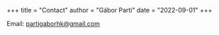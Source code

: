 +++
title = "Contact"
author = "Gábor Parti"
date = "2022-09-01"
+++

<!-- https://www.altbrot.at/2022/08/make-your-hugo-theme-use-google-fonts-locally/ -->

Email: partigaborhk@gmail.com